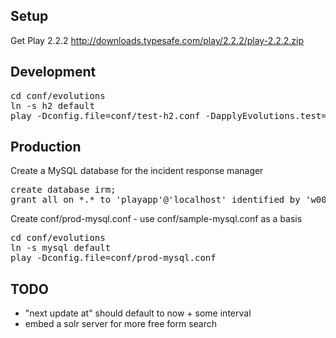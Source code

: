 
## Setup ##

Get Play 2.2.2 http://downloads.typesafe.com/play/2.2.2/play-2.2.2.zip

## Development ##

<pre>
cd conf/evolutions
ln -s h2 default
play -Dconfig.file=conf/test-h2.conf -DapplyEvolutions.test=true
</pre>

## Production ##

Create a MySQL database for the incident response manager

<pre>
create database irm;
grant all on *.* to 'playapp'@'localhost' identified by 'w00t';
</pre>

Create conf/prod-mysql.conf - use conf/sample-mysql.conf as a basis

<pre>
cd conf/evolutions
ln -s mysql default
play -Dconfig.file=conf/prod-mysql.conf
</pre>

## TODO ##

* "next update at" should default to now + some interval
* embed a solr server for more free form search
